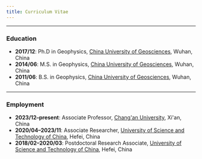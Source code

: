 ```yaml
---
title: Curriculum Vitae
---
```


<!-- [{{< icon name="file-pdf" pack="fas" >}}Download my full CV here](/uploads/Dongdong_Tian_CV.pdf). -->

---

### Education

- **2017/12**: Ph.D in Geophysics,
  [China University of Geosciences](https://www.cug.edu.cn/), Wuhan, China
- **2014/06**: M.S. in Geophysics,
  [China University of Geosciences](https://www.cug.edu.cn/), Wuhan, China
- **2011/06**: B.S. in Geophysics,
  [China University of Geosciences](https://www.cug.edu.cn/), Wuhan, China

---

### Employment

- **2023/12–present**: Associate Professor,
        [Chang'an University](https://www.chd.edu.cn/), Xi'an, China
- **2020/04–2023/11**: Associate Researcher,
        [University of Science and Technology of China](https://www.ustc.edu.cn/), Hefei, China
- **2018/02–2020/03**: Postdoctoral Research Associate,
        [University of Science and Technology of China](https://www.ustc.edu.cn/), Hefei, China

<!-- ---

### Professional Societies & Services

- Member of the [American Geophysical Union (AGU)](https://sites.agu.org/) (2012–present)
- Peer-reviewer of scientific journals:
  *Geophysical Research Letters*,
  *Seismological Research Letters*,
  *Review of Scientific Instruments*,
  *Journal of Open Source Software*,
  *Results of Geophysical Sciences*
- Founder of the [SeisMan blog](https://blog.seisman.info) (since 2013),
  [GMT China Community](http://gmt-china.org/) (since 2016) and
  [seismo‑learn](https://seismo-learn.org/) (since 2020)
- Core developer of the [Generic Mapping Tools (GMT)](https://www.generic-mapping-tools.org/)
  and [PyGMT](https://www.pygmt.org/) (2018–present)
- Research Assistant and database manager for [China Seismological Reference Model](http://chinageorefmodel.org/) (2016–2018)
- Judge for the Outstanding Student Paper Award, AGU Fall Meeting (2018–2019)
- Instructor for the UNAVCO Short Course "The Generic Mapping Tools for Geodesy" (2019–2021)
- Instructor for the Workshop SCIWS4: [Become a Generic Mapping Tools Contributor Even If You Can't Code](https://www.agu.org/Events/SCIWS4-Generic-Mapping-Tools), 2019 AGU Fall Meeting (2019)

---

### Awards & Honors

- **2021:** One Hundred Talents Program, China University of Geosciences, China
- **2018:** President Award, Chinese Academy of Science, China
- **2018:** Outstanding Graduate Student, University of Science and Technology of China, China
- **2017:** Outstanding Student Paper Award, 2017 Annual Meeting of Chinese Geoscience Union, China
- **2017:** National Scholarship for Doctoral Students, Ministry of Education, China
- **2014:** Kwang-Hua Scholarship, Kwang-Hua Education Foundation, China
- **2010:** Kwang-Hua Scholarship, Kwang-Hua Education Foundation, China
- **2009:** Outstanding Volunteer, University of Science and Technology of China, China

---

### Funds

- Startup, CUG One Hundred Talents Program, $280k (2021–2026)

---

### Field Experience

- **LEEP** (**L**ake **E**rie **E**arthquake ex**P**eriment),
  install 8 broadband seismic stations around Lake Erie,
  Oct. 10–16, 2018 -->
